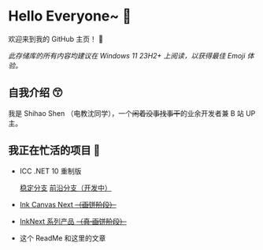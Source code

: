 # Hello Everyone~ 👋



欢迎来到我的 GitHub 主页！ 🥳

*此存储库的所有内容均建议在 Windows 11 23H2+ 上阅读，以获得最佳 Emoji 体验。<!--当然如果你硬是把Segoe UI Emoji字体用到了别的系统上的话我也拦不住你[doge]-->*

## 自我介绍 😙

我是 Shihao Shen （电教沈同学），一个~~闲着没事找事干~~的业余开发者兼 B 站 UP 主。

## 我正在忙活的项目 🤖

- ICC .NET 10 重制版 

  [稳定分支](https://github.com/ShihaoShen2025/ICC-DN10-Stable) [前沿分支（开发中）](https://github.com/ShihaoShen2025/ICC-DN10-Next)

- [Ink Canvas Next ~~（画饼阶段）~~](https://github.com/ShihaoShen2025/Ink-Canvas-Next)

- [InkNext 系列产品 ~~（真·画饼阶段）~~](https://github.com/Project-InkNext)

- 这个 ReadMe 和这里的文章

